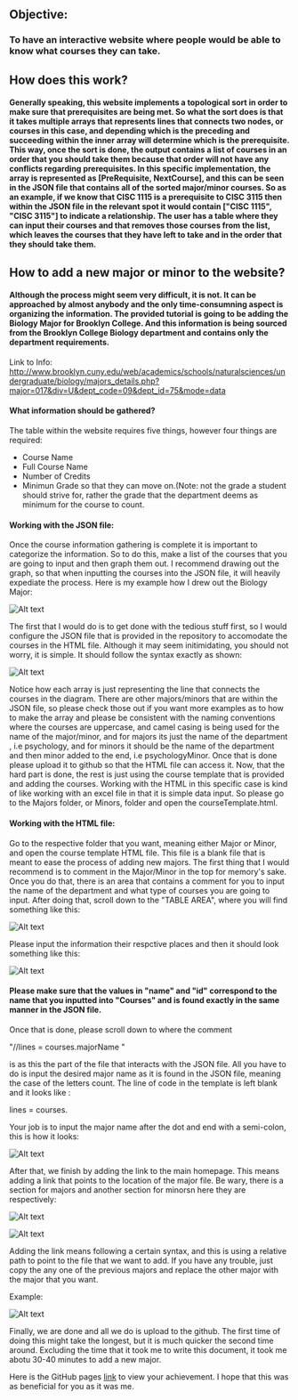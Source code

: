 ## Objective:
### To have an interactive website where people would be able to know what courses they can take.
## How does this work? 
#### Generally speaking, this website implements a topological sort in order to make sure that prerequisites are being met. So what the sort does is that it takes multiple arrays that represents lines that connects two nodes, or courses in this case, and depending which is the preceding and succeeding within the inner array will determine which is the prerequisite. This way, once the sort is done, the output contains a list of courses in an order that you should take them because that order will not have any conflicts regarding prerequisites. In this specific implementation, the array is represented as [PreRequisite, NextCourse], and this can be seen in the JSON file that contains all of the sorted major/minor courses. So as an example, if we know that CISC 1115 is a prerequisite to CISC 3115 then within the JSON file in the relevant spot it would contain ["CISC 1115", "CISC 3115"] to indicate a relationship. The user has a table where they can input their courses and that removes those courses from the list, which leaves the courses that they have left to take and in the order that they should take them.

## How to add a new major or minor to the website? 
#### Although the process might seem very difficult, it is not. It can be approached by almost anybody and the only time-consumning aspect is organizing the information. The provided tutorial is going to be adding the Biology Major for Brooklyn College. And this information is being sourced from the Brooklyn College Biology department and contains only the department requirements.
Link to Info: http://www.brooklyn.cuny.edu/web/academics/schools/naturalsciences/undergraduate/biology/majors_details.php?major=017&div=U&dept_code=09&dept_id=75&mode=data

#### What information should be gathered? 
The table within the website requires five things, however four things are required:
- Course Name
- Full Course Name 
- Number of Credits
- Minimun Grade so that they can move on.(Note: not the grade a student should strive for, rather the grade that the department deems as minimum for the course to count.
#### Working with the JSON file: 
Once the course information gathering is complete it is important to categorize the information. So to do this, make a list of the courses that you are going to input and then graph them out. I recommend drawing out the graph, so that when inputting the courses into the JSON file, it will heavily expediate the process. Here is my example how I drew out the Biology Major:

![Alt text](guideAsset/BioMap.png?raw=true "BioMap")

The first that I would do is to get done with the tedious stuff first, so I would configure the JSON file that is provided in the repository to accomodate the courses in the HTML file. Although it may seem initimidating, you should not worry, it is simple. It should follow the syntax exactly as shown: 

![Alt text](guideAsset/correctedBioJSON.png?raw=true "JSON")

Notice how each array is just representing the line that connects the courses in the diagram. There are other majors/minors that are within the JSON file, so please check those out if you want more examples as to how to make the array and please be consistent with the naming conventions where the courses are uppercase, and camel casing is being used for the name of the major/minor, and for majors its just the name of the department , i.e psychology, and for minors it should be the name of the department and then minor added to the end, i.e psychologyMinor. Once that is done please upload it to github so that the HTML file can access it. Now, that the hard part is done, the rest is just using the course template that is provided and adding the courses. Working with the HTML in this specific case is kind of like working with an excel file in that it is simple data input. So please go to the Majors folder, or Minors, folder and open the courseTemplate.html.

#### Working with the HTML file:
Go to the respective folder that you want, meaning either Major or Minor, and open the course template HTML file. This file is a blank file that is meant to ease the process of adding new majors. The first thing that I would recommend is to comment in the Major/Minor in the top for memory's sake. Once you do that, there is an area that contains a comment for you to input the name of the department and what type of courses you are going to input. After doing  that, scroll down to the "TABLE AREA", where you will find something like this: 


![Alt text](guideAsset/tableArea.png?raw=true "tableArea")

Please input the information their respctive places and then it should look something like this: 

![Alt text](guideAsset/inputTable.png?raw=true "inputArea")

#### Please make sure that the values in "name" and "id" correspond to the name that you inputted into "Courses" and is found exactly in the same manner in the JSON file.

Once that is done, please scroll down to where the comment

"//lines = courses.majorName "

is as this the part of the file that interacts with the JSON file. All you have to do is input the desired major name as it is found in the JSON file, meaning the case of the letters count. The line of code in the template is left blank and it looks like : 

  lines = courses. 

Your job is to input the major name after the dot and end with a semi-colon, this is how it looks: 

![Alt text](guideAsset/toposortlink.png?raw=true "Jquery")

After that, we finish by adding the link to the main homepage. This means adding a link that points to the location of the major file. Be wary, there is a section for majors and another section for minorsn here they are respectively:

![Alt text](guideAsset/menuindexbefore.png?raw=true "Majors")

![Alt text](guideAsset/MinorSection.png?raw=true "Minors")

Adding the link means following a certain syntax, and this is using a relative path to point to the file that we want to add. If you have any trouble, just copy the any one of the previous majors and replace the other major with the major that you want.

Example:

![Alt text](guideAsset/menuindexafter.png?raw=true "AddedBio")

Finally, we are done and all we do is upload to the github. The first time of doing this might take the longest, but it is much quicker the second time around. Excluding the time that it took me to write this document, it took me abotu 30-40 minutes to add a new major.

Here is the GitHub pages [link](https://chuckleberrynip.github.io/PreRequisiteWebsite/) to view your achievement.
I hope that this was as beneficial for you as it was me.



